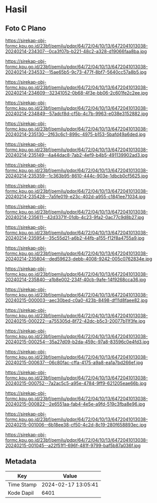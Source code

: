 # Hasil

## Foto C Plano

https://sirekap-obj-formc.kpu.go.id/23bf/pemilu/pdpr/64/72/04/10/13/6472041013038-20240214-234307--0ca3f07b-b221-48c2-a328-d19066faa8ba.jpg

https://sirekap-obj-formc.kpu.go.id/23bf/pemilu/pdpr/64/72/04/10/13/6472041013038-20240214-234532--15ae65b5-9c73-477f-8bf7-5640cc57a8b5.jpg

https://sirekap-obj-formc.kpu.go.id/23bf/pemilu/pdpr/64/72/04/10/13/6472041013038-20240214-234609--32341052-0b68-4f3e-bb06-2c601fe2c2ee.jpg

https://sirekap-obj-formc.kpu.go.id/23bf/pemilu/pdpr/64/72/04/10/13/6472041013038-20240214-234849--57adcf8d-cf5b-4c7b-9963-e038e3152882.jpg

https://sirekap-obj-formc.kpu.go.id/23bf/pemilu/pdpr/64/72/04/10/13/6472041013038-20240214-235130--2f63c6c1-899c-4975-b153-5bafd49a6ded.jpg

https://sirekap-obj-formc.kpu.go.id/23bf/pemilu/pdpr/64/72/04/10/13/6472041013038-20240214-235149--4a44dac8-7ab2-4ef9-b4b5-491139902ad3.jpg

https://sirekap-obj-formc.kpu.go.id/23bf/pemilu/pdpr/64/72/04/10/13/6472041013038-20240214-235359--1c363b95-8610-444c-903e-1dbcb0cf5625.jpg

https://sirekap-obj-formc.kpu.go.id/23bf/pemilu/pdpr/64/72/04/10/13/6472041013038-20240214-235428--7a5fe019-e23c-402d-a955-c1841ee71034.jpg

https://sirekap-obj-formc.kpu.go.id/23bf/pemilu/pdpr/64/72/04/10/13/6472041013038-20240214-235611--42d3371f-01db-4c23-9fa2-0ac77c9d8b27.jpg

https://sirekap-obj-formc.kpu.go.id/23bf/pemilu/pdpr/64/72/04/10/13/6472041013038-20240214-235954--35c55d21-a6b2-44fb-a155-f12f8a4755a9.jpg

https://sirekap-obj-formc.kpu.go.id/23bf/pemilu/pdpr/64/72/04/10/13/6472041013038-20240214-235804--ded59623-debb-4008-9242-005c0762834e.jpg

https://sirekap-obj-formc.kpu.go.id/23bf/pemilu/pdpr/64/72/04/10/13/6472041013038-20240214-235840--a1b8e002-234f-40cb-9afe-14f9268cca36.jpg

https://sirekap-obj-formc.kpu.go.id/23bf/pemilu/pdpr/64/72/04/10/13/6472041013038-20240215-000003--aec30bed-c0a0-423b-8498-df11d8faee82.jpg

https://sirekap-obj-formc.kpu.go.id/23bf/pemilu/pdpr/64/72/04/10/13/6472041013038-20240215-000222--a755305d-8f72-42dc-b5c3-20077b11f3fe.jpg

https://sirekap-obj-formc.kpu.go.id/23bf/pemilu/pdpr/64/72/04/10/13/6472041013038-20240215-000254--35a27d09-b2da-459c-97a8-83596c0e4fd3.jpg

https://sirekap-obj-formc.kpu.go.id/23bf/pemilu/pdpr/64/72/04/10/13/6472041013038-20240215-000637--06c80fac-cffa-4175-a9a8-ea1a7bd266ef.jpg

https://sirekap-obj-formc.kpu.go.id/23bf/pemilu/pdpr/64/72/04/10/13/6472041013038-20240215-000752--7a2ac5c5-a95e-4784-9ff9-621205eae66b.jpg

https://sirekap-obj-formc.kpu.go.id/23bf/pemilu/pdpr/64/72/04/10/13/6472041013038-20240215-000822--2e6551aa-fab4-4e5e-a9fd-519c3fba8e96.jpg

https://sirekap-obj-formc.kpu.go.id/23bf/pemilu/pdpr/64/72/04/10/13/6472041013038-20240215-001006--6b18ee38-cf50-4c2d-8c19-280f658893ec.jpg

https://sirekap-obj-formc.kpu.go.id/23bf/pemilu/pdpr/64/72/04/10/13/6472041013038-20240215-001045--a22f51f1-696f-481f-9799-baf5b87a036f.jpg


## Metadata

| Key        | Value               |
| ---------- | ------------------- |
| Time Stamp | 2024-02-17 13:05:41 |
| Kode Dapil | 6401                |



